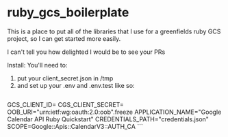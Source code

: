# ruby_gcs_boilerplate
This is a place to put all of the libraries that I use for a greenfields ruby GCS project, so I can get started more easily. 

I can't tell you how delighted I would be to see your PRs

Install:
You'll need to:
1. put your client_secret.json in /tmp 
1. and set up your .env and .env.test like so:
    ```

GCS_CLIENT_ID=
CGS_CLIENT_SECRET=
OOB_URI="urn:ietf:wg:oauth:2.0:oob".freeze
APPLICATION_NAME="Google Calendar API Ruby Quickstart"
CREDENTIALS_PATH="credentials.json"
SCOPE=Google::Apis::CalendarV3::AUTH_CA
    ```
